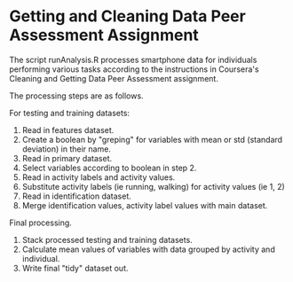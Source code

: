 Getting and Cleaning Data Peer Assessment Assignment
============

The script runAnalysis.R processes smartphone data for individuals performing various tasks according to the instructions in Coursera's Cleaning and Getting Data Peer Assessment assignment.

The processing steps are as follows.

For testing and training datasets:

1.  Read in features dataset.
2.  Create a boolean by "greping" for variables with mean or std (standard deviation) in their name.
3.  Read in primary dataset.
4.  Select variables according to boolean in step 2.
5.  Read in activity labels and activity values.
6.  Substitute activity labels (ie running, walking) for activity values (ie 1, 2)
7.  Read in identification dataset.
8.  Merge identification values, activity label values with main dataset.

Final processing.

1.  Stack processed testing and training datasets.
2.  Calculate mean values of variables with data grouped by activity and individual.
3.  Write final "tidy" dataset out.